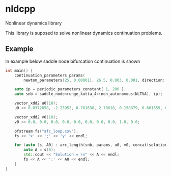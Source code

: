 # nldcpp

Nonlinear dynamics library

This library is suposed to solve nonlinear dynamics continuation problems.

## Example

In example below saddle node bifurcation continuation is shown

```cpp
int main() {
    continuation_parameters params(
        newton_parameters(25, 0.00001), 26.5, 0.003, 0.001, direction::forward);

    auto ip = periodic_parameters_constant{ 1, 200 };
    auto snb = saddle_node<runge_kutta_4>(non_autonomous(NLTVA), ip);

    vector_xdd2 u0(10);
    u0 << 0.0372658, -2.25952, 0.781638, 2.70618, 0.158379, 0.601359, 0.0393662, 0.782134, 1.11126, 0.15;

    vector_xdd2 v0(10);
    v0 << 0.0, 0.0, 0.0, 0.0, 0.0, 0.0, 0.0, 0.0, 1.0, 0.0;

    ofstream fs("afc_loop.csv");
    fs << 'x' << ';' << 'y' << endl;

    for (auto [s, A0] : arc_length(snb, params, u0, v0, concat(solution(), mean_amplitude(0)))) {
        auto A = s(8);
        std::cout << "Solution = \n" << A << endl;
        fs << A << ';' << A0 << endl;
    }
}
``` 
